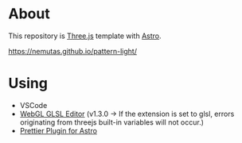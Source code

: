 # About

This repository is [Three.js](https://threejs.org/) template with [Astro](https://astro.build/).

https://nemutas.github.io/pattern-light/

# Using

- VSCode
- [WebGL GLSL Editor](https://marketplace.visualstudio.com/items?itemName=raczzalan.webgl-glsl-editor) (v1.3.0 -> If the extension is set to glsl, errors originating from threejs built-in variables will not occur.)
- [Prettier Plugin for Astro](https://github.com/withastro/prettier-plugin-astro)
